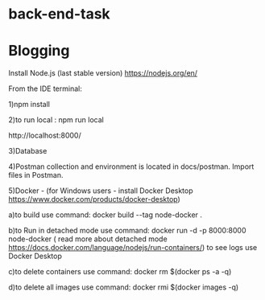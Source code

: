 # back-end-task
# Blogging
Install Node.js (last stable version) https://nodejs.org/en/ 

From the IDE terminal:

1)npm install 

2)to run local : npm run local

http://localhost:8000/

3)Database

   
4)Postman collection and environment is located in docs/postman. Import files in Postman.

5)Docker - (for Windows users - install Docker Desktop https://www.docker.com/products/docker-desktop)

a)to build use command: docker build --tag node-docker .

b)to Run in detached mode use command: docker run -d -p 8000:8000 node-docker ( read more about detached mode https://docs.docker.com/language/nodejs/run-containers/)
to see logs use Docker Desktop

c)to delete containers use command: docker rm $(docker ps -a -q)

d)to delete all images use command: docker rmi $(docker images -q)

